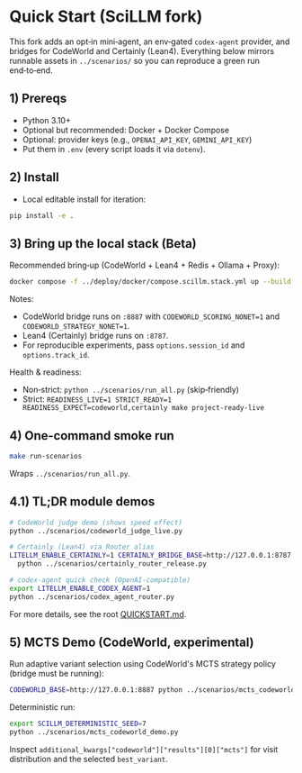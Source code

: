 # Quick Start (SciLLM fork)

This fork adds an opt‑in mini‑agent, an env‑gated `codex-agent` provider, and bridges for CodeWorld and Certainly (Lean4). Everything below mirrors runnable assets in `../scenarios/` so you can reproduce a green run end‑to‑end.

## 1) Prereqs
- Python 3.10+
- Optional but recommended: Docker + Docker Compose
- Optional: provider keys (e.g., `OPENAI_API_KEY`, `GEMINI_API_KEY`)
- Put them in `.env` (every script loads it via `dotenv`).

## 2) Install
- Local editable install for iteration:
```bash
pip install -e .
```

## 3) Bring up the local stack (Beta)
Recommended bring‑up (CodeWorld + Lean4 + Redis + Ollama + Proxy):
```bash
docker compose -f ../deploy/docker/compose.scillm.stack.yml up --build -d
```
Notes:
- CodeWorld bridge runs on `:8887` with `CODEWORLD_SCORING_NONET=1` and `CODEWORLD_STRATEGY_NONET=1`.
- Lean4 (Certainly) bridge runs on `:8787`.
- For reproducible experiments, pass `options.session_id` and `options.track_id`.

Health & readiness:
- Non‑strict: `python ../scenarios/run_all.py` (skip‑friendly)
- Strict: `READINESS_LIVE=1 STRICT_READY=1 READINESS_EXPECT=codeworld,certainly make project-ready-live`

## 4) One‑command smoke run
```bash
make run-scenarios
```
Wraps `../scenarios/run_all.py`.

## 4.1) TL;DR module demos
```bash
# CodeWorld judge demo (shows speed effect)
python ../scenarios/codeworld_judge_live.py

# Certainly (Lean4) via Router alias
LITELLM_ENABLE_CERTAINLY=1 CERTAINLY_BRIDGE_BASE=http://127.0.0.1:8787 \
  python ../scenarios/certainly_router_release.py

# codex‑agent quick check (OpenAI-compatible)
export LITELLM_ENABLE_CODEX_AGENT=1
python ../scenarios/codex_agent_router.py
```

For more details, see the root <a href="../QUICKSTART.md">QUICKSTART.md</a>.

## 5) MCTS Demo (CodeWorld, experimental)

Run adaptive variant selection using CodeWorld's MCTS strategy policy (bridge must be running):

```bash
CODEWORLD_BASE=http://127.0.0.1:8887 python ../scenarios/mcts_codeworld_demo.py
```

Deterministic run:

```bash
export SCILLM_DETERMINISTIC_SEED=7
python ../scenarios/mcts_codeworld_demo.py
```

Inspect `additional_kwargs["codeworld"]["results"][0]["mcts"]` for visit distribution and the selected `best_variant`.
